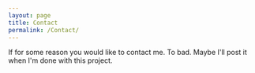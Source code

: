 ```yaml
---
layout: page
title: Contact
permalink: /Contact/
---
```


If for some reason you would like to contact me. To bad. Maybe I'll post it when I'm done with this project.
